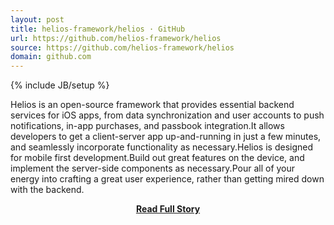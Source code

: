 ```yaml
---
layout: post
title: helios-framework/helios · GitHub
url: https://github.com/helios-framework/helios
source: https://github.com/helios-framework/helios
domain: github.com
---
```

{% include JB/setup %}<p>Helios is an open-source framework that provides essential backend services for iOS apps, from data synchronization and user accounts to push notifications, in-app purchases, and passbook integration.It allows developers to get a client-server app up-and-running in just a few minutes, and seamlessly incorporate functionality as necessary.Helios is designed for mobile first development.Build out great features on the device, and implement the server-side components as necessary.Pour all of your energy into crafting a great user experience, rather than getting mired down with the backend.</p>
<center><p><a href="https://github.com/helios-framework/helios" style='padding:25px; font-sze:18px; font-weight: bold;'>Read Full Story</a></p></center>
